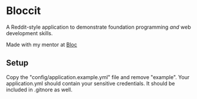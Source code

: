 # Bloccit

A Reddit-style application to demonstrate foundation programming *and* web development skills.

Made with my mentor at [Bloc](http://bloc.io)


## Setup
Copy the "config/application.example.yml" file and remove "example". Your application.yml should contain your sensitive credentials. It should be included in .gitnore as well.